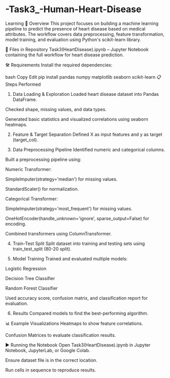 # -Task3_-Human-Heart-Disease

Learning
📌 Overview
This project focuses on building a machine learning pipeline to predict the presence of heart disease based on medical attributes. The workflow covers data preprocessing, feature transformation, model training, and evaluation using Python's scikit-learn library.

📂 Files in Repository
Task3(HeartDisease).ipynb – Jupyter Notebook containing the full workflow for heart disease prediction.

🛠️ Requirements
Install the required dependencies:

bash
Copy
Edit
pip install pandas numpy matplotlib seaborn scikit-learn
📋 Steps Performed
1. Data Loading & Exploration
Loaded heart disease dataset into Pandas DataFrame.

Checked shape, missing values, and data types.

Generated basic statistics and visualized correlations using seaborn heatmaps.

2. Feature & Target Separation
Defined X as input features and y as target (target_col).

3. Data Preprocessing Pipeline
Identified numeric and categorical columns.

Built a preprocessing pipeline using:

Numeric Transformer:

SimpleImputer(strategy='median') for missing values.

StandardScaler() for normalization.

Categorical Transformer:

SimpleImputer(strategy='most_frequent') for missing values.

OneHotEncoder(handle_unknown='ignore', sparse_output=False) for encoding.

Combined transformers using ColumnTransformer.

4. Train-Test Split
Split dataset into training and testing sets using train_test_split (80-20 split).

5. Model Training
Trained and evaluated multiple models:

Logistic Regression

Decision Tree Classifier

Random Forest Classifier

Used accuracy score, confusion matrix, and classification report for evaluation.

6. Results
Compared models to find the best-performing algorithm.

📊 Example Visualizations
Heatmaps to show feature correlations.

Confusion Matrices to evaluate classification results.

▶️ Running the Notebook
Open Task3(HeartDisease).ipynb in Jupyter Notebook, JupyterLab, or Google Colab.

Ensure dataset file is in the correct location.

Run cells in sequence to reproduce results.
